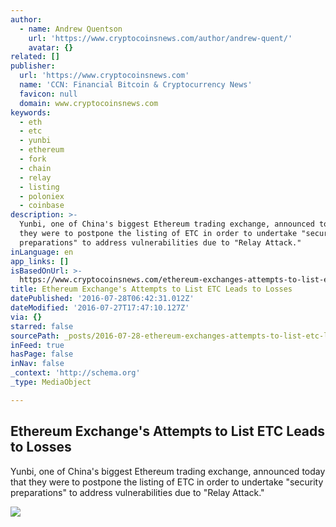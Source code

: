 ```yaml
---
author:
  - name: Andrew Quentson
    url: 'https://www.cryptocoinsnews.com/author/andrew-quent/'
    avatar: {}
related: []
publisher:
  url: 'https://www.cryptocoinsnews.com'
  name: 'CCN: Financial Bitcoin & Cryptocurrency News'
  favicon: null
  domain: www.cryptocoinsnews.com
keywords:
  - eth
  - etc
  - yunbi
  - ethereum
  - fork
  - chain
  - relay
  - listing
  - poloniex
  - coinbase
description: >-
  Yunbi, one of China's biggest Ethereum trading exchange, announced today that
  they were to postpone the listing of ETC in order to undertake "security
  preparations" to address vulnerabilities due to "Relay Attack."
inLanguage: en
app_links: []
isBasedOnUrl: >-
  https://www.cryptocoinsnews.com/ethereum-exchanges-attempts-to-list-etc-leads-to-losses/
title: Ethereum Exchange's Attempts to List ETC Leads to Losses
datePublished: '2016-07-28T06:42:31.012Z'
dateModified: '2016-07-27T17:47:10.127Z'
via: {}
starred: false
sourcePath: _posts/2016-07-28-ethereum-exchanges-attempts-to-list-etc-leads-to-losses.md
inFeed: true
hasPage: false
inNav: false
_context: 'http://schema.org'
_type: MediaObject

---
```

<article style=""><h1>Ethereum Exchange's Attempts to List ETC Leads to Losses</h1><p>Yunbi, one of China's biggest Ethereum trading exchange, announced today that they were to postpone the listing of ETC in order to undertake "security preparations" to address vulnerabilities due to "Relay Attack."</p><img src="https://www.cryptocoinsnews.com/wp-content/uploads/2015/07/financial-loss.jpg" /></article>